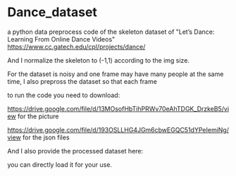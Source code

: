 # Dance_dataset
a python data preprocess code of the skeleton dataset of "Let’s Dance: Learning From Online Dance Videos"
https://www.cc.gatech.edu/cpl/projects/dance/

And I normalize the skeleton to (-1,1) according to the img size.

For the dataset is noisy and one frame may have many people at the same time, I also prepross the dataset so that each frame

to run the code you need to download:

https://drive.google.com/file/d/13MOsofHbTihPRWv70eAhTDGK_DrzkeB5/view for the picture

https://drive.google.com/file/d/193OSLLHG4JGm6cbwEGQC51dYPeIemiNg/view for the json files

And I also provide the processed dataset here:

you can directly load it for your use.


